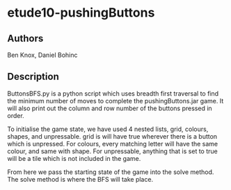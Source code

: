 # etude10-pushingButtons

## Authors
Ben Knox, Daniel Bohinc

## Description
ButtonsBFS.py is a python script which uses breadth first traversal to find the minimum number of moves to complete the pushingButtons.jar game. It will also print out the column and row number of the buttons pressed in order. 

To initialise the game state, we have used 4 nested lists, grid, colours, shapes, and unpressable.
grid is will have true wherever there is a button which is unpressed. For colours, every matching letter will have the same colour, and same with shape. For unpressable, anything that is set to true will be a tile which is not included in the game. 

From here we pass the starting state of the game into the solve method. The solve method is where the BFS will take place. 

